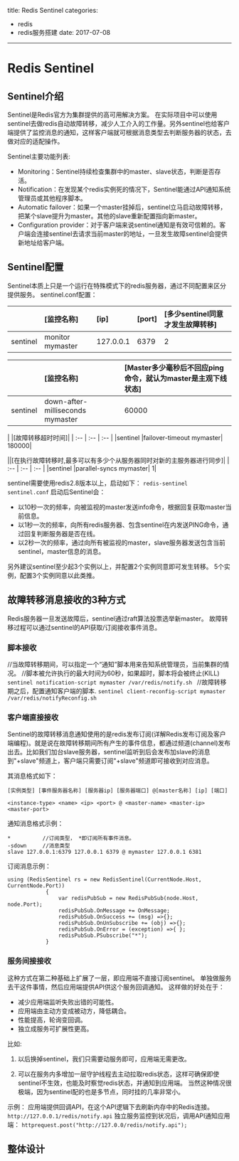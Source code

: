 title: Redis Sentinel
categories: 
- redis
- redis服务搭建
date: 2017-07-08
---
# Redis Sentinel
## Sentinel介绍
Sentinel是Redis官方为集群提供的高可用解决方案。 在实际项目中可以使用sentinel去做redis自动故障转移，减少人工介入的工作量。另外sentinel也给客户端提供了监控消息的通知，这样客户端就可根据消息类型去判断服务器的状态，去做对应的适配操作。

Sentinel主要功能列表:

- Monitoring：Sentinel持续检查集群中的master、slave状态，判断是否存活。
- Notification：在发现某个redis实例死的情况下，Sentinel能通过API通知系统管理员或其他程序脚本。
- Automatic failover：如果一个master挂掉后，sentinel立马启动故障转移，把某个slave提升为master。其他的slave重新配置指向新master。
- Configuration provider：对于客户端来说sentinel通知是有效可信赖的。客户端会连接sentinel去请求当前master的地址，一旦发生故障sentinel会提供新地址给客户端。

## Sentinel配置

Sentinel本质上只是一个运行在特殊模式下的redis服务器，通过不同配置来区分提供服务。 sentinel.conf配置：

|        |[监控名称] | [ip] | [port] | [多少sentinel同意才发生故障转移] |
| :-- | :-- | :-- | :-- | :-- |
| sentinel |monitor mymaster | 127.0.0.1 | 6379 | 2 |

| | [监控名称] | [Master多少毫秒后不回应ping命令，就认为master是主观下线状态]|
| :-- | :-- | :-- |
|sentinel |down-after-milliseconds mymaster | 60000|


| |[故障转移超时时间]|
| :-- | :-- | :-- |
|sentinel |failover-timeout mymaster| 180000|


||[在执行故障转移时,最多可以有多少个从服务器同时对新的主服务器进行同步]|
| :-- | :-- | :-- |
|sentinel |parallel-syncs mymaster| 1|


sentinel需要使用redis2.8版本以上，启动如下：
`redis-sentinel sentinel.conf`
启动后Sentinel会：

- 以10秒一次的频率，向被监视的master发送info命令，根据回复获取master当前信息。
- 以1秒一次的频率，向所有redis服务器、包含sentinel在内发送PING命令，通过回复判断服务器是否在线。
- 以2秒一次的频率，通过向所有被监视的master，slave服务器发送包含当前sentinel，master信息的消息。

另外建议sentinel至少起3个实例以上，并配置2个实例同意即可发生转移。 5个实例，配置3个实例同意以此类推。


## 故障转移消息接收的3种方式
Redis服务器一旦发送故障后，sentinel通过raft算法投票选举新master。 故障转移过程可以通过sentinel的API获取/订阅接收事件消息。

### 脚本接收
//当故障转移期间，可以指定一个“通知”脚本用来告知系统管理员，当前集群的情况。
//脚本被允许执行的最大时间为60秒，如果超时，脚本将会被终止(KILL)
`sentinel notification-script mymaster /var/redis/notify.sh `
//故障转移期之后，配置通知客户端的脚本.
`sentinel client-reconfig-script mymaster /var/redis/notifyReconfig.sh `

### 客户端直接接收

Sentinel的故障转移消息通知使用的是redis发布订阅(详解Redis发布订阅及客户端编程)。就是说在故障转移期间所有产生的事件信息，都通过频道(channel)发布出去。比如我们加台slave服务器，sentinel监听到后会发布加slave的消息到"+slave"频道上，客户端只需要订阅"+slave"频道即可接收到对应消息。

其消息格式如下：
```
[实例类型] [事件服务器名称] [服务器ip] [服务器端口] @[master名称] [ip] [端口]

<instance-type> <name> <ip> <port> @ <master-name> <master-ip> <master-port>
```
通知消息格式示例：
```
*          //订阅类型， *即订阅所有事件消息。
-sdown     //消息类型
slave 127.0.0.1:6379 127.0.0.1 6379 @ mymaster 127.0.0.1 6381
```
订阅消息示例：
```
using (RedisSentinel rs = new RedisSentinel(CurrentNode.Host, CurrentNode.Port))
            {
                var redisPubSub = new RedisPubSub(node.Host, node.Port);
                redisPubSub.OnMessage += OnMessage;
                redisPubSub.OnSuccess += (msg) =>{};
                redisPubSub.OnUnSubscribe += (obj) =>{};
                redisPubSub.OnError = (exception) =>{ };
                redisPubSub.PSubscribe("*");
            }
```

### 服务间接接收

这种方式在第二种基础上扩展了一层，即应用端不直接订阅sentinel。 单独做服务去干这件事情，然后应用端提供API供这个服务回调通知。 这样做的好处在于：

- 减少应用端监听失败出错的可能性。
- 应用端由主动方变成被动方，降低耦合。
- 性能提高，轮询变回调。
- 独立成服务可扩展性更高。

比如:
1. 以后换掉sentinel，我们只需要动服务即可，应用端无需更改。

2. 可以在服务内多增加一层守护线程去主动拉取redis状态，这样可确保即使sentinel不生效，也能及时察觉redis状态，并通知到应用端。 当然这种情况很极端，因为sentinel配的也是多节点，同时挂的几率非常小。 

示例：
应用端提供回调API，在这个API逻辑下去刷新内存中的Redis连接。
`http://127.0.0.1/redis/notify.api`
独立服务监控到状况后，调用API通知应用端：
`httprequest.post("http://127.0.0/redis/notify.api");`


## 整体设计